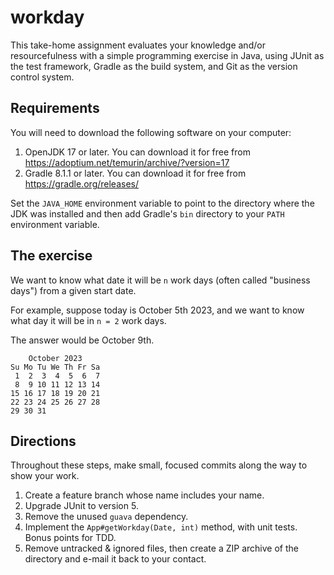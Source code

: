 # workday

This take-home assignment evaluates your knowledge and/or resourcefulness
with a simple programming exercise in Java, using JUnit as the test framework,
Gradle as the build system, and Git as the version control system.

## Requirements

You will need to download the following software on your computer:

1. OpenJDK 17 or later. You can download it for free from https://adoptium.net/temurin/archive/?version=17
2. Gradle 8.1.1 or later.  You can download it for free from https://gradle.org/releases/

Set the `JAVA_HOME` environment variable to point to the directory where the JDK was installed
and then add Gradle's `bin` directory to your `PATH` environment variable.

## The exercise

We want to know what date it will be `n` work days (often called "business days") from a given start date.

For example, suppose today is October 5th 2023, and we want to know what day it will be in `n = 2` work days.

The answer would be October 9th.

```text
    October 2023    
Su Mo Tu We Th Fr Sa
 1  2  3  4  5  6  7
 8  9 10 11 12 13 14
15 16 17 18 19 20 21
22 23 24 25 26 27 28
29 30 31
```


## Directions

Throughout these steps, make small, focused commits along the way to show your work.

1. Create a feature branch whose name includes your name.
2. Upgrade JUnit to version 5.
3. Remove the unused `guava` dependency.
4. Implement the `App#getWorkday(Date, int)` method, with unit tests.  Bonus points for TDD.
5. Remove untracked & ignored files, then create a ZIP archive of the directory and e-mail it back to your contact.
